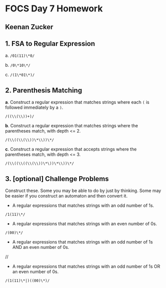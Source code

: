 # FOCS Day 7 Homework
## Keenan Zucker

## 1. FSA to Regular Expression

a.  	`/01(11)\*0/`

b. 		`/0\*10\*/`

c. 		`/(1\*01\*)/`

## 2. Parenthesis Matching

**a**. Construct a regular expression that matches strings where each `(` is followed immediately by a `)`.

`/((\\(\\))+)/`

**b**. Construct a regular expression that matches strings where the parentheses match, with depth <= 2.

`/(\\((\\(\\))\*\\))\*/`


**c**. Construct a regular expression that accepts strings where the parentheses match, with depth <= 3.

`/(\\((\\((\\(\\))\*\))\*\\))\*/`


## 3. [optional] Challenge Problems

Construct these. Some you may be able to do by just by thinking. Some may be easier if you construct an automaton and then convert it.

- A regular expressions that matches strings with an odd number of 1s.

`/1(11)\*/`

- A regular expressions that matches strings with an even number of 0s.

`/(00)\*/`

- A regular expressions that matches strings with an odd number of 1s AND an even number of 0s.

//

- A regular expressions that matches strings with an odd number of 1s OR an even number of 0s.

`/(1(11)\*|)((00)\*)/`
